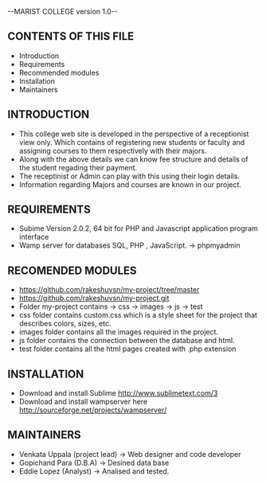 --MARIST COLLEGE version 1.0--


CONTENTS OF THIS FILE
---------------------
   
 * Introduction
 * Requirements
 * Recommended modules
 * Installation
 * Maintainers

INTRODUCTION
------------

 *  This college web site is developed in the perspective of a receptionist view only. Which contains of registering new students or faculty and assigning courses to them respectively with their majors.
 *  Along with the above details we can know fee structure and details of the student regading their payment.
 *  The receptinist or Admin can play with this using their login details.
 *  Information regarding Majors and courses are known in our project. 

REQUIREMENTS
------------

 * Subime Version 2.0.2, 64 bit for PHP and Javascript application program interface 
 * Wamp server for databases SQL, PHP , JavaScript.
     -> phpmyadmin

RECOMENDED MODULES
------------------
 
 * https://github.com/rakeshuvsn/my-project/tree/master 
 * https://github.com/rakeshuvsn/my-project.git
 * Folder my-project contains
    -> css
    -> images
    -> js
    -> test
 * css folder contains custom.css  which is a style sheet for the project that describes colors, sizes, etc.
 * images folder contains all the images required in the project.
 * js folder contains the connection between the database and html.
 * test folder contains all the html pages created with .php extension

INSTALLATION
------------

 * Download and install Sublime http://www.sublimetext.com/3
 * Download and install wampserver here http://sourceforge.net/projects/wampserver/

MAINTAINERS
-----------

 * Venkata Uppala (project lead) -> Web designer and code developer
 * Gopichand Para (D.B.A)        -> Desined data base 
 * Eddie Lopez    (Analyst)      -> Analised and tested. 